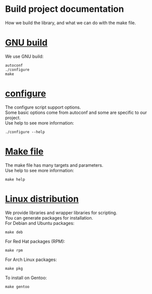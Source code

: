 # Build project documentation
How we build the library, and what we can do with the make file.

# <u>GNU build</u>
We use GNU build:

```
autoconf
./configure
make
```

# <u>configure</u>
The configure script support options.  
Some basic options come from autoconf and some are specific to our project.  
Use help to see more information:

```
./configure --help
```

# <u>Make file</u>
The make file has many targets and parameters.  
Use help to see more information:

```
make help
```

# <u>Linux distribution</u>
We provide libraries and wrapper libraries for scripting.  
You can generate packages for installation.  
For Debian and Ubuntu packages:

```
make deb
```

For Red Hat packages (RPM):

```
make rpm
```

For Arch Linux packages:

```
make pkg
```

To install on Gentoo:

```
make gentoo
```
